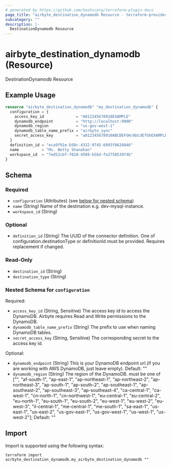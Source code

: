 ```yaml
---
# generated by https://github.com/hashicorp/terraform-plugin-docs
page_title: "airbyte_destination_dynamodb Resource - terraform-provider-airbyte"
subcategory: ""
description: |-
  DestinationDynamodb Resource
---
```


# airbyte_destination_dynamodb (Resource)

DestinationDynamodb Resource

## Example Usage

```terraform
resource "airbyte_destination_dynamodb" "my_destination_dynamodb" {
  configuration = {
    access_key_id              = "A012345678910EXAMPLE"
    dynamodb_endpoint          = "http://localhost:9000"
    dynamodb_region            = "us-gov-west-1"
    dynamodb_table_name_prefix = "airbyte_sync"
    secret_access_key          = "a012345678910ABCDEFGH/AbCdEfGhEXAMPLEKEY"
  }
  definition_id = "eca9f91e-b58c-4332-9745-6993f0626846"
  name          = "Ms. Betty Shanahan"
  workspace_id  = "7ed52cbf-f018-4589-b5bd-fe2750539f4b"
}
```

<!-- schema generated by tfplugindocs -->
## Schema

### Required

- `configuration` (Attributes) (see [below for nested schema](#nestedatt--configuration))
- `name` (String) Name of the destination e.g. dev-mysql-instance.
- `workspace_id` (String)

### Optional

- `definition_id` (String) The UUID of the connector definition. One of configuration.destinationType or definitionId must be provided. Requires replacement if changed.

### Read-Only

- `destination_id` (String)
- `destination_type` (String)

<a id="nestedatt--configuration"></a>
### Nested Schema for `configuration`

Required:

- `access_key_id` (String, Sensitive) The access key id to access the DynamoDB. Airbyte requires Read and Write permissions to the DynamoDB.
- `dynamodb_table_name_prefix` (String) The prefix to use when naming DynamoDB tables.
- `secret_access_key` (String, Sensitive) The corresponding secret to the access key id.

Optional:

- `dynamodb_endpoint` (String) This is your DynamoDB endpoint url.(if you are working with AWS DynamoDB, just leave empty). Default: ""
- `dynamodb_region` (String) The region of the DynamoDB. must be one of ["", "af-south-1", "ap-east-1", "ap-northeast-1", "ap-northeast-2", "ap-northeast-3", "ap-south-1", "ap-south-2", "ap-southeast-1", "ap-southeast-2", "ap-southeast-3", "ap-southeast-4", "ca-central-1", "ca-west-1", "cn-north-1", "cn-northwest-1", "eu-central-1", "eu-central-2", "eu-north-1", "eu-south-1", "eu-south-2", "eu-west-1", "eu-west-2", "eu-west-3", "il-central-1", "me-central-1", "me-south-1", "sa-east-1", "us-east-1", "us-east-2", "us-gov-east-1", "us-gov-west-1", "us-west-1", "us-west-2"]; Default: ""

## Import

Import is supported using the following syntax:

```shell
terraform import airbyte_destination_dynamodb.my_airbyte_destination_dynamodb ""
```
